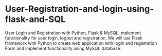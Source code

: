 # User-Registration-and-login-using-flask-and-SQL
User Login and Registration with Python, Flask &amp; MySQL.  mplement functionality for user login, logout and registration. We will use Flask framework with Python to create web application with login and registration Form and implement functionality using MySQL database.

